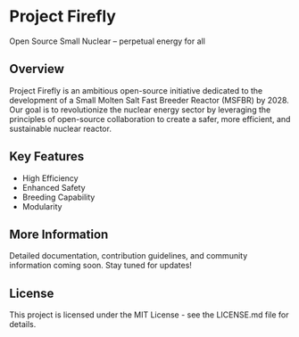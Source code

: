 # Project Firefly

Open Source Small Nuclear – perpetual energy for all

## Overview

Project Firefly is an ambitious open-source initiative dedicated to the development of a Small Molten Salt Fast Breeder Reactor (MSFBR) by 2028. Our goal is to revolutionize the nuclear energy sector by leveraging the principles of open-source collaboration to create a safer, more efficient, and sustainable nuclear reactor.

## Key Features

- High Efficiency
- Enhanced Safety
- Breeding Capability
- Modularity

## More Information

Detailed documentation, contribution guidelines, and community information coming soon. Stay tuned for updates!

## License

This project is licensed under the MIT License - see the LICENSE.md file for details.
